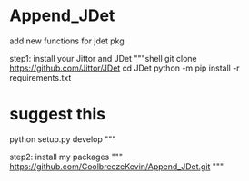 # Append_JDet
add new functions for jdet pkg

step1: install your Jittor and JDet
"""shell
git clone https://github.com/Jittor/JDet
cd JDet
python -m pip install -r requirements.txt

# suggest this 
python setup.py develop
"""

step2: install my packages
"""
https://github.com/CoolbreezeKevin/Append_JDet.git
"""
